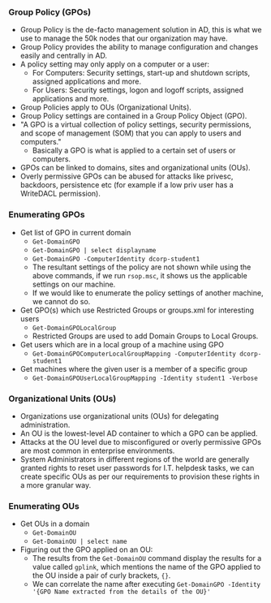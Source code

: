 ### Group Policy (GPOs)
- Group Policy is the de-facto management solution in AD, this is what we use to manage the 50k nodes that our organization may have.
- Group Policy provides the ability to manage configuration and changes easily and centrally in AD.
- A policy setting may only apply on a computer or a user:
	- For Computers: Security settings, start-up and shutdown scripts, assigned applications and more.
	- For Users: Security settings, logon and logoff scripts, assigned applications and more.
- Group Policies apply to OUs (Organizational Units).
- Group Policy settings are contained in a Group Policy Object (GPO).
- "A GPO is a virtual collection of policy settings, security permissions, and scope of management (SOM) that you can apply to users and computers."
	- Basically a GPO is what is applied to a certain set of users or computers.
- GPOs can be linked to domains, sites and organizational units (OUs).
- Overly permissive GPOs can be abused for attacks like privesc, backdoors, persistence etc (for example if a low priv user has a WriteDACL permission).

### Enumerating GPOs
- Get list of GPO in current domain
	- `Get-DomainGPO`
	- `Get-DomainGPO | select displayname`
	- `Get-DomainGPO -ComputerIdentity dcorp-student1`
	- The resultant settings of the policy are not shown while using the above commands, if we run `rsop.msc`, it shows us the applicable settings on our machine. 
	- If we would like to enumerate the policy settings of another machine, we cannot do so.
- Get GPO(s) which use Restricted Groups or groups.xml for interesting users
	- `Get-DomainGPOLocalGroup`
	- Restricted Groups are used to add Domain Groups to Local Groups.
- Get users which are in a local group of a machine using GPO
	- `Get-DomainGPOComputerLocalGroupMapping -ComputerIdentity dcorp-student1`
- Get machines where the given user is a member of a specific group
	- `Get-DomainGPOUserLocalGroupMapping -Identity student1 -Verbose`

### Organizational Units (OUs)
- Organizations use organizational units (OUs) for delegating administration.
- An OU is the lowest-level AD container to which a GPO can be applied.
- Attacks at the OU level due to misconfigured or overly permissive GPOs are most common in enterprise environments.
- System Administrators in different regions of the world are generally granted rights to reset user passwords for I.T. helpdesk tasks, we can create specific OUs as per our requirements to provision these rights in a more granular way.

### Enumerating OUs
- Get OUs in a domain
	- `Get-DomainOU`
	- `Get-DomainOU | select name`
- Figuring out the GPO applied on an OU:
	- The results from the `Get-DomainOU` command display the results for a value called `gplink`, which mentions the name of the GPO applied to the OU inside a pair of curly brackets, `{}`.
	- We can correlate the name after executing `Get-DomainGPO -Identity '{GPO Name extracted from the details of the OU}'`